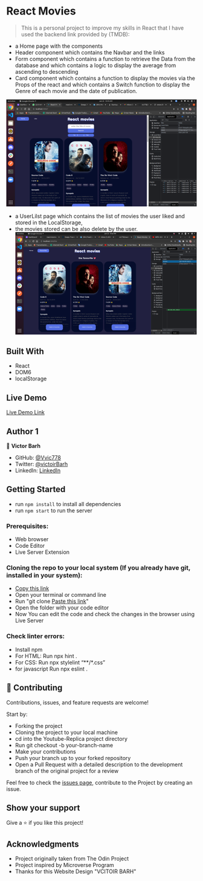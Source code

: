 # React Movies

> This is a personal project to improve my skills in React that  I have used the backend link provided by (TMDB):

  - a Home page with the components
  - Header component which contains the Navbar and the links
  - Form component which contains a function to retrieve the Data from the database and which contains a logic to    display the average from ascending to descending
  - Card component which contains a function to display the movies via the Props of the react and which contains a Switch function to display the Genre of each movie and the date of publication.


![](https://github.com/vic778/react-movies/blob/userList/src/img/screen1.png)

- a UserLilst page which contains the list of movies the user liked and stored in the LocalStorage, 
- the movies stored can be also delete by the user.
![](https://github.com/vic778/react-movies/blob/develop/src/img/screen2.png)
## Built With

- React
- DOM6
- localStorage
## Live Demo

[Live Demo Link](https://reaact-movie.netlify.app/)

## Author 1

👤 **Victor Barh**

- GitHub: [@Vvic778](https://github.com/vic778)
- Twitter: [@victoirBarh](https://twitter.com/)
- LinkedIn: [LinkedIn](https://linkedin.com/in/victoir-barh)

## Getting Started
- run `npm install` to install all dependencies
- run `npm start` to run the server

### Prerequisites:

- Web browser
- Code Editor
- Live Server Extension

### Cloning the repo to your local system (If you already have git, installed in your system):

- [Copy this link](https://github.com/vic778/To-Do-List/tree/develop)
- Open your terminal or command line
- Run "git clone [Paste this link](https://github.com/vic778/To-Do-List/tree/develop)"
- Open the folder with your code editor
- Now You can edit the code and check the changes in the browser using Live Server

### Check linter errors:

- Install npm
- For HTML: Run npx hint .
- For CSS: Run npx stylelint “**/*.css”
- for javascript Run npx eslint .

## 🤝 Contributing

Contributions, issues, and feature requests are welcome!

Start by:

- Forking the project
- Cloning the project to your local machine
- cd into the Youtube-Replica project directory
- Run git checkout -b your-branch-name
- Make your contributions
- Push your branch up to your forked repository
- Open a Pull Request with a detailed description to the development branch of the original project for a review

Feel free to check the [issues page](), contribute to the Project by creating an issue.


## Show your support

Give a ⭐️ if you like this project!

## Acknowledgments
- Project originally taken from The Odin Project
- Project inspired by Microverse Program
- Thanks for this Website Design "VCITOIR BARH"
